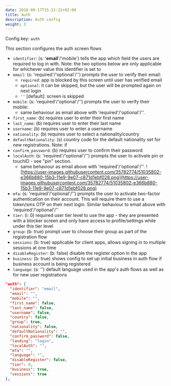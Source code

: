 ```yaml
---
date: 2018-09-17T15:21:22+02:00
title: Auth
description: Auth config
weight: 3
---
```


Config key: `auth`

This section configures the auth screen flows

- `identifier`: (s: '**email**'/'mobile') tells the app which field the users are required to log in with. Note: the two options below are only applicable for whichever value this identifier is set to
- `email`: (s: 'required'/'optional'/'') prompts the user to verify their email:
  - `required`: app is blocked by this screen until user has verified email
  - `optional`: it can be skipped, but the user will be prompted again on next login
  - `''` [default]: screen is skipped
- `mobile`: (s: 'required'/'optional'/'') prompts the user to verify their mobile:
  - same behaviour as email above with 'required'/'optional'/''.
- `first_name`: (b) requires user to enter their first name
- `last_name`: (b) requires user to enter their last name
- `username`: (b) requires user to enter a username
- `nationality`: (b) requires user to select a nationality/country
- `defaultNationality`: (s) country code for the default nationality set for new registrations. Note: if
- `confirm_password`: (b) requires user to confirm their password
- `localAuth`: (s: 'required'/'optional'/'') prompts the user to activate pin or touchID - see "pin" section.
  - same behaviour as email above with 'required'/'optional'/''.
    ![https://user-images.githubusercontent.com/35782774/51035802-e366b880-15b3-11e9-9e07-c871d1ebf028.png](https://user-images.githubusercontent.com/35782774/51035802-e366b880-15b3-11e9-9e07-c871d1ebf028.png)
- `mfa`: (s: 'required'/'optional'/'') prompts the user to activate two-factor authentication on their account. This will require them to use a token/sms OTP on their next login. Similar behaviour to email above with 'required'/'optional'/''
- `tier`: (i: 0) required user tier level to use the app - they are presented with a blocker screen and only have access to profile/settings while under this tier level
- `group`: (b: true) prompt user to choose their group as part of the registration flow
- `sessions`: (b: true) applicable for client apps, allows signing in to multiple sessions at one time
- `disableRegister`: (b: false) disable the register option in the app
- `business`: (b: true) shows config to set up initial business in auth flow if business account is being registered
- `language`: (s: '') default language used in the app's auth flows as well as for new user registrations

```json
"auth": {
  "identifier": "email",
  "email": "",
  "mobile": "",
  "first_name": false,
  "last_name": false,
  "username": false,
  "country": false,
  "group": true,
  "nationality": false,
  "defaultNationality": "",
  "confirm_password": false,
  "landing": "login",
  "localAuth": "",
  "mfa": "",
  "language": "",
  "disableRegister": false,
  "tier": 0,
  "business": true,
  "sessions": true
},
```
